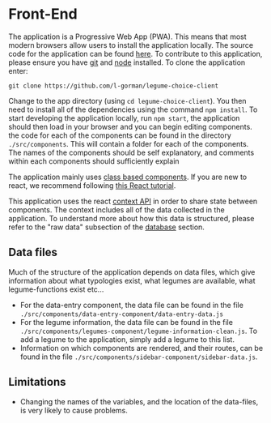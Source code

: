 # Front-End

The application is a Progressive Web App (PWA). This means that most modern browsers allow users to install the application locally. The source code for the application can be found [here](https://github.com/l-gorman/legume-choice-client). To contribute to this application, please ensure you have [git](https://git-scm.com/book/en/v2/Getting-Started-Installing-Git) and [node](https://nodejs.org/en/download/) installed. To clone the application enter:

`git clone https://github.com/l-gorman/legume-choice-client`

Change to the app directory (using `cd legume-choice-client`). You then need to install all of the dependencies using the command `npm install`. To start developing the application locally, run `npm start`, the application should then load in your browser and you can begin editing components. the code for each of the components can be found in the directory `./src/components`. This will contain a folder for each of the components. The names of the components should be self explanatory, and comments within each components should sufficiently explain

The application mainly uses [class based components](https://reactjs.org/docs/components-and-props.html). If you are new to react, we recommend following [this React tutorial](https://reactjs.org/tutorial/tutorial.html).

This application uses the react [context API](https://reactjs.org/docs/context.html) in order to share state between components. The context includes all of the data collected in the application. To understand more about how this data is structured, please refer to the "raw data" subsection of the [database](database.md) section.

## Data files

Much of the structure of the application depends on data files, which give information about what typologies exist, what legumes are available, what legume-functions exist etc...

-   For the data-entry component, the data file can be found in the file `./src/components/data-entry-component/data-entry-data.js`
-   For the legume information, the data file can be found in the file `./src/components/legumes-component/legume-information-clean.js`. To add a legume to the application, simply add a legume to this list.
-   Information on which components are rendered, and their routes, can be found in the file `./src/components/sidebar-component/sidebar-data.js`.

## Limitations

-   Changing the names of the variables, and the location of the data-files, is very likely to cause problems.
